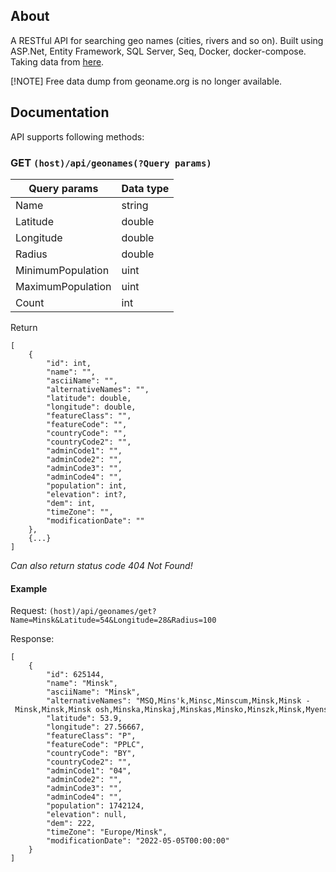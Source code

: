 ## About 
A RESTful API for searching geo names (cities, rivers and so on). Built using ASP.Net, Entity Framework, SQL Server, Seq, Docker, docker-compose. Taking data from [here](http://geonames.org).

[!NOTE] Free data dump from geoname.org is no longer available.

## Documentation
API supports following methods:

### GET `(host)/api/geonames(?Query params)`
| Query params | Data type |
| - | - |
| Name | string |
| Latitude | double |
| Longitude | double|
| Radius | double |
| MinimumPopulation | uint |
| MaximumPopulation | uint |
| Count | int |

Return 
```
[
	{
        "id": int,
        "name": "",
        "asciiName": "",
        "alternativeNames": "",
        "latitude": double,
        "longitude": double,
        "featureClass": "",
        "featureCode": "",
        "countryCode": "",
        "countryCode2": "",
        "adminCode1": "",
        "adminCode2": "",
        "adminCode3": "",
        "adminCode4": "",
        "population": int,
        "elevation": int?,
        "dem": int,
        "timeZone": "",
        "modificationDate": ""
    },
    {...}
]
```
*Can also return status code 404 Not Found!*

#### Example
Request:
`(host)/api/geonames/get?Name=Minsk&Latitude=54&Longitude=28&Radius=100`

Response:
```
[
    {
        "id": 625144,
        "name": "Minsk",
        "asciiName": "Minsk",
        "alternativeNames": "MSQ,Mins'k,Minsc,Minscum,Minsk,Minsk - Minsk,Minsk,Minsk osh,Minska,Minskaj,Minskas,Minsko,Minszk,Minsk,Myensk,Myenyesk,Mînsk,ming si ke,ming si ke shi,minseukeu,minsk,minsuku,mnsk,mynsk,mynsq,mynysky",
        "latitude": 53.9,
        "longitude": 27.56667,
        "featureClass": "P",
        "featureCode": "PPLC",
        "countryCode": "BY",
        "countryCode2": "",
        "adminCode1": "04",
        "adminCode2": "",
        "adminCode3": "",
        "adminCode4": "",
        "population": 1742124,
        "elevation": null,
        "dem": 222,
        "timeZone": "Europe/Minsk",
        "modificationDate": "2022-05-05T00:00:00"
    }
]
```
